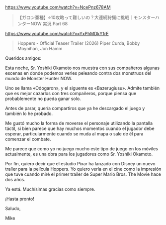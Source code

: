 https://www.youtube.com/watch?v=NcePnz678AM

> 【ガロン亜種】⭐︎10攻略って難しいの？大連続狩猟に挑戦｜モンスターハンターNOW 実況 Part 68

https://www.youtube.com/watch?v=YxPhMDkY1rE

> Hoppers - Official Teaser Trailer (2026) Piper Curda, Bobby Moynihan, Jon Hamm 
 
Queridos amigos:

Esta noche, Sr. Yoshiki Okamoto nos muestra con sus compañeros algunas escenas en donde podemos verles peleando contra dos monstruos del mundo de Monster Hunter NOW. 

Uno se llama «Odogaron», y el siguente es «Bazerugiusu». Admite también que es mejor cazarlos con tres compañeros, porque piensa que probablemente no pueda ganar solo. 

Antes de parar, quería compartiros que ya he descargado el juego y también lo he probado. 

Me gustó mucho la forma de moverse el personaje utilizando la pantalla táctil, si bien parece que hay muchos momentos cuando el jugador debe esperar, particularmente cuando se muda al mapa o sale de él para comenzar el combate. 

Me parece que como yo no juego mucho este tipo de juego en los móviles actualmente, es una obra para los jugadores como Sr. Yoshiki Okamoto.

Por fin, quiero decir que el estudio Pixar ha lanzado con Disney un nuevo traíler para la película Hoppers. Yo quiero verla en el cine como la impresión que tuve cuando miré el primer traíler de Super Mario Bros. The Movie hace dos años.

Ya está. Muchísimas gracias como siempre.

¡Hasta pronto!

Saludo,

Mike
